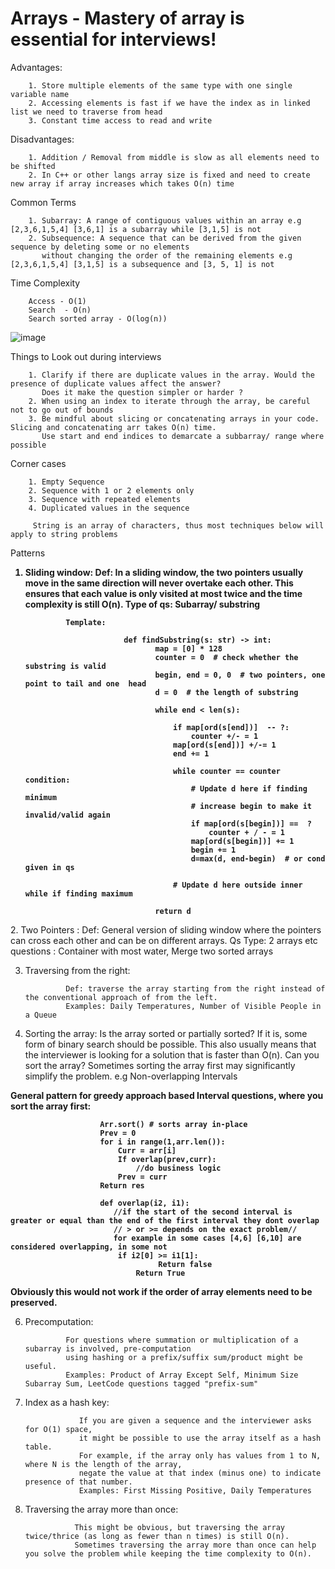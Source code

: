 # Arrays -  Mastery of array is essential for interviews!

Advantages:

        1. Store multiple elements of the same type with one single variable name
        2. Accessing elements is fast if we have the index as in linked list we need to traverse from head
        3. Constant time access to read and write

Disadvantages:

        1. Addition / Removal from middle is slow as all elements need to be shifted
        2. In C++ or other langs array size is fixed and need to create new array if array increases which takes O(n) time

 
Common Terms

        1. Subarray: A range of contiguous values within an array e.g [2,3,6,1,5,4] [3,6,1] is a subarray while [3,1,5] is not
        2. Subsequence: A sequence that can be derived from the given sequence by deleting some or no elements 
           without changing the order of the remaining elements e.g  [2,3,6,1,5,4] [3,1,5] is a subsequence and [3, 5, 1] is not

Time Complexity

        Access - O(1)
        Search  - O(n)
        Search sorted array - O(log(n))
  ![image](https://github.com/Zarak-Shah-ji/Tech-Interview-Handbook/assets/47606946/6139cc07-da1f-4f80-b949-e59ef8d1b0f2)

Things to Look out during interviews

        1. Clarify if there are duplicate values in the array. Would the presence of duplicate values affect the answer?
           Does it make the question simpler or harder ?
        2. When using an index to iterate through the array, be careful not to go out of bounds
        3. Be mindful about slicing or concatenating arrays in your code. Slicing and concatenating arr takes O(n) time. 
           Use start and end indices to demarcate a subbarray/ range where possible

Corner cases

        1. Empty Sequence
        2. Sequence with 1 or 2 elements only
        3. Sequence with repeated elements
        4. Duplicated values in the sequence

         String is an array of characters, thus most techniques below will apply to string problems

Patterns  
        <b> 
1. Sliding window: 
                Def: In a sliding window, the two pointers usually move in the same direction will never overtake each other. 
                This ensures that each value is only visited at most twice and the time complexity is still O(n).
                Type of qs: Subarray/ substring
                
                Template:
                
                             def findSubstring(s: str) -> int:
                                    map = [0] * 128
                                    counter = 0  # check whether the substring is valid
                                    begin, end = 0, 0  # two pointers, one point to tail and one  head
                                    d = 0  # the length of substring
                                
                                    while end < len(s):
                                
                                        if map[ord(s[end])]  -- ?:
                                            counter +/- = 1 
                                        map[ord(s[end])] +/-= 1
                                        end += 1
                                
                                        while counter == counter condition:
                                            # Update d here if finding minimum
                                            # increase begin to make it invalid/valid again
                                            if map[ord(s[begin])] ==  ? 
                                                counter + / - = 1
                                            map[ord(s[begin])] += 1
                                            begin += 1
                                            d=max(d, end-begin)  # or cond given in qs
                                
                                        # Update d here outside inner while if finding maximum
                                
                                    return d
 </b>
    2. Two Pointers : 
                Def: General version of sliding window where the pointers can cross each other and can be on different arrays.
                Qs Type: 2 arrays etc
                questions : Container with most water, Merge two sorted arrays
                
3. Traversing from the right:
   
                Def: traverse the array starting from the right instead of the conventional approach of from the left.
                Examples: Daily Temperatures, Number of Visible People in a Queue

5. Sorting the array:
                Is the array sorted or partially sorted? If it is, some form of binary search should be possible.
                This also usually means that the interviewer is looking for a solution that is faster than O(n).
                Can you sort the array? Sometimes sorting the array first may significantly simplify the problem.
                e.g Non-overlapping Intervals
<b>
                General pattern for greedy approach based Interval questions, where you sort the array first:
   
                        Arr.sort() # sorts array in-place
                        Prev = 0
                        for i in range(1,arr.len()):
                        	Curr = arr[i]
                        	If overlap(prev,curr):
                        		//do business logic
                        	Prev = curr	
                        Return res

                        def overlap(i2, i1):
                           //if the start of the second interval is greater or equal than the end of the first interval they dont overlap
                           // > or >= depends on the exact problem//
                           for example in some cases [4,6] [6,10] are considered overlapping, in some not
                        	if i2[0] >= i1[1]:
                                     Return false
                                Return True

   Obviously this would not work if the order of array elements need to be preserved. 
  </b>              

   6.  Precomputation:

                    For questions where summation or multiplication of a subarray is involved, pre-computation
                    using hashing or a prefix/suffix sum/product might be useful.
                    Examples: Product of Array Except Self, Minimum Size Subarray Sum, LeetCode questions tagged "prefix-sum"
          
      
   8. Index as a hash key:

                      If you are given a sequence and the interviewer asks for O(1) space,
                      it might be possible to use the array itself as a hash table.
                      For example, if the array only has values from 1 to N, where N is the length of the array,
                      negate the value at that index (minus one) to indicate presence of that number.
                      Examples: First Missing Positive, Daily Temperatures
   10. Traversing the array more than once:
      
                      This might be obvious, but traversing the array twice/thrice (as long as fewer than n times) is still O(n).
                      Sometimes traversing the array more than once can help you solve the problem while keeping the time complexity to O(n).
                      
